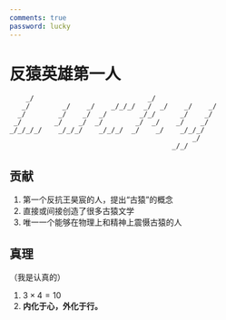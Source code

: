 ```yaml
---
comments: true
password: lucky
---
```


# 反猿英雄第一人
 

```text
    _/                            _/                  
   _/        _/    _/    _/_/_/  _/  _/    _/    _/   
  _/        _/    _/  _/        _/_/      _/    _/    
 _/        _/    _/  _/        _/  _/    _/    _/     
_/_/_/_/    _/_/_/    _/_/_/  _/    _/    _/_/_/      
                                             _/       
                                        _/_/          
```

## 贡献

1. 第一个反抗王昊宸的人，提出“古猿”的概念
2. 直接或间接创造了很多古猿文学
3. 唯一一个能够在物理上和精神上震慑古猿的人


## 真理

（我是认真的）

1. $3 \times 4 = 10$
2. **内化于心，外化于行。**


